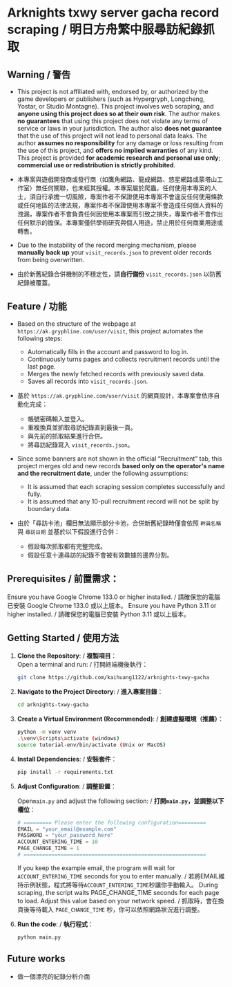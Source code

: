 # Arknights txwy server gacha record scraping / 明日方舟繁中服尋訪紀錄抓取

## Warning / 警告

* This project is not affiliated with, endorsed by, or authorized by the game developers or publishers (such as Hypergryph, Longcheng, Yostar, or Studio Montagne). This project involves web scraping, and **anyone using this project does so at their own risk**. The author makes **no guarantees** that using this project does not violate any terms of service or laws in your jurisdiction. The author also **does not guarantee** that the use of this project will not lead to personal data leaks. The author **assumes no responsibility** for any damage or loss resulting from the use of this project, and **offers no implied warranties** of any kind. This project is provided **for academic research and personal use only**; **commercial use or redistribution is strictly prohibited**.

* 本專案與遊戲開發商或發行商（如鷹角網路、龍成網路、悠星網路或蒙塔山工作室）無任何關聯，也未經其授權。本專案屬於爬蟲，任何使用本專案的人士，須自行承擔一切風險，專案作者不保證使用本專案不會違反任何使用條款或任何地區的法律法規，專案作者不保證使用本專案不會造成任何個人資料的洩漏，專案作者不會負責任何因使用本專案而引致之損失，專案作者不會作出任何默示的擔保。本專案僅供學術研究與個人用途，禁止用於任何商業用途或轉售。

* Due to the instability of the record merging mechanism, please **manually back up** your `visit_records.json` to prevent older records from being overwritten.


* 由於新舊紀錄合併機制的不穩定性，請**自行備份** `visit_records.json` 以防舊紀錄被覆蓋。

## Feature / 功能

* Based on the structure of the webpage at `https://ak.gryphline.com/user/visit`, this project automates the following steps:

  * Automatically fills in the account and password to log in.
  * Continuously turns pages and collects recruitment records until the last page.
  * Merges the newly fetched records with previously saved data.
  * Saves all records into `visit_records.json`.

* 基於 `https://ak.gryphline.com/user/visit` 的網頁設計，本專案會依序自動化完成：
    * 帳號密碼輸入並登入。
    * 重複換頁並抓取尋訪紀錄直到最後一頁。
    * 與先前的抓取結果進行合併。
    * 將尋訪紀錄寫入 `visit_records.json`。

* Since some banners are not shown in the official “Recruitment” tab, this project merges old and new records **based only on the operator's name and the recruitment date**, under the following assumptions:

  * It is assumed that each scraping session completes successfully and fully.
  * It is assumed that any 10-pull recruitment record will not be split by boundary data.

* 由於「尋訪卡池」欄目無法顯示部分卡池，合併新舊紀錄時僅會依照 `幹員名稱` 與 `尋訪日期` 並基於以下假設進行合併：
    * 假設每次抓取都有完整完成。
    * 假設任意十連尋訪的紀錄不會被有效數據的邊界分割。

## Prerequisites / 前置需求：
Ensure you have Google Chrome 133.0 or higher installed. / 請確保您的電腦已安裝 Google Chrome 133.0 或以上版本。
Ensure you have Python 3.11 or higher installed. / 請確保您的電腦已安裝 Python 3.11 或以上版本。

## Getting Started / 使用方法

1. **Clone the Repository**: / **複製項目**：  
    Open a terminal and run: / 打開終端機後執行：  
    ```bash
    git clone https://github.com/kaihuang1122/arknights-txwy-gacha
    ```
2. **Navigate to the Project Directory**: / **進入專案目錄**：  
    ```bash
    cd arknights-txwy-gacha
    ```
3. **Create a Virtual Environment (Recommended)**: / **創建虛擬環境（推薦）**：
    ```bash
    python -m venv venv
    .\venv\Scripts\activate (windows)
    source tutorial-env/bin/activate (Unix or MacOS)
    ```
4. **Install Dependencies**: / **安裝套件**：  
    ```bash
    pip install -r requirements.txt
    ```
5. **Adjust Configuration**: / **調整設置**：

    Open`main.py` and adjust the following section: / **打開`main.py`，並調整以下欄位**：
    ```python
    # ========= Please enter the following configuration=========
    EMAIL = "your_email@example.com"
    PASSWORD = "your_password_here"
    ACCOUNT_ENTERING_TIME = 10
    PAGE_CHANGE_TIME = 1
    # ===========================================================
    ```
    If you keep the example email, the program will wait for `ACCOUNT_ENTERING_TIME` seconds for you to enter manually. / 若將EMAIL維持示例狀態，程式將等待`ACCOUNT_ENTERING_TIME`秒讓你手動輸入。
    During scraping, the script waits PAGE_CHANGE_TIME seconds for each page to load. Adjust this value based on your network speed. / 抓取時，會在換頁後等待載入 `PAGE_CHANGE_TIME` 秒，你可以依照網路狀況進行調整。


6. **Run the code**: / **執行程式**：  
    ```bash
    python main.py
    ```

## Future works

- 做一個漂亮的紀錄分析介面